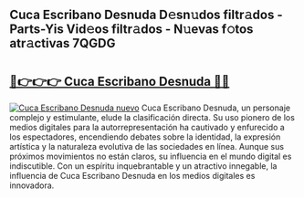 ## Cuca Escribano Desnuda D𝚎sn𝚞dos filtr𝚊dos - Parts-Yis Vid𝚎os filtr𝚊dos - N𝚞evas f𝚘tos atr𝚊ctivas 7QGDG

# <h2><a href="http://mb8rtii.tromn.icu/?c=Cuca+Escribano+Desnuda">🔗👉👉👉 Cuca Escribano Desnuda 🔗🔗</a></h2>

[![Cuca Escribano Desnuda nuevo](https://i.imgur.com/pEAQMta.gif)](http://mb8rtii.tromn.icu/?c=Cuca+Escribano+Desnuda)
Cuca Escribano Desnuda, un personaje complejo y estimulante, elude la clasificación directa. Su uso pionero de los medios digitales para la autorrepresentación ha cautivado y enfurecido a los espectadores, encendiendo debates sobre la identidad, la expresión artística y la naturaleza evolutiva de las sociedades en línea. Aunque sus próximos movimientos no están claros, su influencia en el mundo digital es indiscutible. Con un espíritu inquebrantable y un atractivo innegable, la influencia de Cuca Escribano Desnuda en los medios digitales es innovadora.
